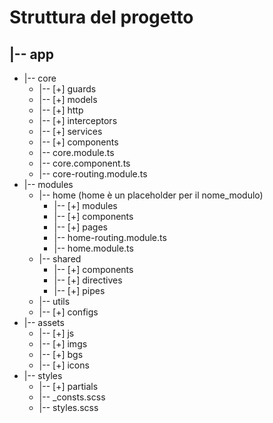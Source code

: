 
# Struttura del progetto

## |-- app

* |-- core
  * |-- [+] guards
  * |-- [+] models
  * |-- [+] http
  * |-- [+] interceptors
  * |-- [+] services
  * |-- [+] components
  * |-- core.module.ts
  * |-- core.component.ts
  * |-- core-routing.module.ts
* |-- modules
  * |-- home (home è un placeholder per il nome_modulo)
    * |-- [+] modules
    * |-- [+] components
    * |-- [+] pages
    * |-- home-routing.module.ts
    * |-- home.module.ts
  * |-- shared
    * |-- [+] components
    * |-- [+] directives
    * |-- [+] pipes
  * |-- utils
  * |-- [+] configs
* |-- assets
  * |-- [+] js
  * |-- [+] imgs
  * |-- [+] bgs
  * |-- [+] icons
* |-- styles
  * |-- [+] partials
  * |-- _consts.scss
  * |-- styles.scss
